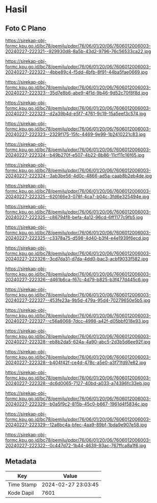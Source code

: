 # Hasil

## Foto C Plano

https://sirekap-obj-formc.kpu.go.id/bc78/pemilu/pdpr/76/06/01/20/06/7606012006003-20240227-222321--929930d8-8a5b-43d2-9796-76c56533ca22.jpg

https://sirekap-obj-formc.kpu.go.id/bc78/pemilu/pdpr/76/06/01/20/06/7606012006003-20240227-222322--4bbe89c4-f5dd-4bfb-8f91-44ba5fae0669.jpg

https://sirekap-obj-formc.kpu.go.id/bc78/pemilu/pdpr/76/06/01/20/06/7606012006003-20240227-222323--35d7e8b6-abe9-4f1d-9b46-9d52c70f8f8d.jpg

https://sirekap-obj-formc.kpu.go.id/bc78/pemilu/pdpr/76/06/01/20/06/7606012006003-20240227-222323--d2a39b4d-e5f7-4761-9c19-15a5eef3c574.jpg

https://sirekap-obj-formc.kpu.go.id/bc78/pemilu/pdpr/76/06/01/20/06/7606012006003-20240227-222323--2329f175-15fc-4469-9e99-1b2410221c83.jpg

https://sirekap-obj-formc.kpu.go.id/bc78/pemilu/pdpr/76/06/01/20/06/7606012006003-20240227-222324--b49b270f-e507-4b22-8b86-11cf11c16f65.jpg

https://sirekap-obj-formc.kpu.go.id/bc78/pemilu/pdpr/76/06/01/20/06/7606012006003-20240227-222324--3ab3be56-4d0c-4866-ad5a-caab8b2eb4de.jpg

https://sirekap-obj-formc.kpu.go.id/bc78/pemilu/pdpr/76/06/01/20/06/7606012006003-20240227-222325--620166e3-078f-4ca7-b04c-3fd6e325494e.jpg

https://sirekap-obj-formc.kpu.go.id/bc78/pemilu/pdpr/76/06/01/20/06/7606012006003-20240227-222325--c86794f8-befa-4a12-96cd-6ff1177c9fb5.jpg

https://sirekap-obj-formc.kpu.go.id/bc78/pemilu/pdpr/76/06/01/20/06/7606012006003-20240227-222325--c3378a75-d598-4d40-b3f4-e4e1939f6ecd.jpg

https://sirekap-obj-formc.kpu.go.id/bc78/pemilu/pdpr/76/06/01/20/06/7606012006003-20240227-222326--3cd7da31-d7da-4dd0-bac3-acbf9033f582.jpg

https://sirekap-obj-formc.kpu.go.id/bc78/pemilu/pdpr/76/06/01/20/06/7606012006003-20240227-222326--d461b6ca-f67c-4d79-b825-b3f477d445c6.jpg

https://sirekap-obj-formc.kpu.go.id/bc78/pemilu/pdpr/76/06/01/20/06/7606012006003-20240227-222327--453fe23a-9b5d-479a-95d4-70279650e5b5.jpg

https://sirekap-obj-formc.kpu.go.id/bc78/pemilu/pdpr/76/06/01/20/06/7606012006003-20240227-222327--c56a8068-7dcc-4998-a42f-d05bbf018e93.jpg

https://sirekap-obj-formc.kpu.go.id/bc78/pemilu/pdpr/76/06/01/20/06/7606012006003-20240227-222328--eb8b2da5-624a-4a90-abc5-2d3b5d6ee92f.jpg

https://sirekap-obj-formc.kpu.go.id/bc78/pemilu/pdpr/76/06/01/20/06/7606012006003-20240227-222328--b404f42f-ce4d-478c-a5e0-a3f71fd97e82.jpg

https://sirekap-obj-formc.kpu.go.id/bc78/pemilu/pdpr/76/06/01/20/06/7606012006003-20240227-222328--dc6d0065-7127-40bd-a033-a74396fc33eb.jpg

https://sirekap-obj-formc.kpu.go.id/bc78/pemilu/pdpr/76/06/01/20/06/7606012006003-20240227-222329--b0a5f9c2-815b-45c0-b667-1961d4f5834c.jpg

https://sirekap-obj-formc.kpu.go.id/bc78/pemilu/pdpr/76/06/01/20/06/7606012006003-20240227-222329--12a8bc4a-bfec-4aa9-89bf-1bda9e907e58.jpg

https://sirekap-obj-formc.kpu.go.id/bc78/pemilu/pdpr/76/06/01/20/06/7606012006003-20240227-222322--0c447d72-1b44-4639-93ac-767ffca8a1f6.jpg


## Metadata

| Key        | Value               |
| ---------- | ------------------- |
| Time Stamp | 2024-02-27 23:03:45 |
| Kode Dapil | 7601                |



